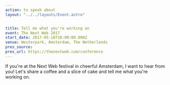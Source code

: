 ```yaml
---
action: to speak about
layout: "../../layouts/Event.astro"


title: Tell me what you're working on
event: The Next Web 2017
start_date: 2017-05-18T10:00:00.000Z
venue: Westerpark, Amsterdam, The Netherlands
pres_source:
pres_url: https://thenextweb.com/conference
---
```


If you're at the Next Web festival in cheerful Amsterdam, I want to hear from you! Let's share a coffee and a slice of cake and tell me what you're working on.
